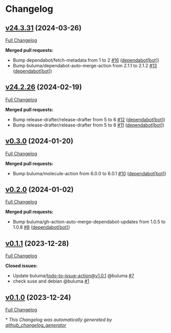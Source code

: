 # Changelog

## [v24.3.31](https://github.com/buluma/ansible-role-bamboo/tree/v24.3.31) (2024-03-26)

[Full Changelog](https://github.com/buluma/ansible-role-bamboo/compare/v24.2.26...v24.3.31)

**Merged pull requests:**

- Bump dependabot/fetch-metadata from 1 to 2 [\#16](https://github.com/buluma/ansible-role-bamboo/pull/16) ([dependabot[bot]](https://github.com/apps/dependabot))
- Bump buluma/dependabot-auto-merge-action from 2.1.1 to 2.1.2 [\#13](https://github.com/buluma/ansible-role-bamboo/pull/13) ([dependabot[bot]](https://github.com/apps/dependabot))

## [v24.2.26](https://github.com/buluma/ansible-role-bamboo/tree/v24.2.26) (2024-02-19)

[Full Changelog](https://github.com/buluma/ansible-role-bamboo/compare/v0.3.0...v24.2.26)

**Merged pull requests:**

- Bump release-drafter/release-drafter from 5 to 6 [\#12](https://github.com/buluma/ansible-role-bamboo/pull/12) ([dependabot[bot]](https://github.com/apps/dependabot))
- Bump release-drafter/release-drafter from 5 to 6 [\#11](https://github.com/buluma/ansible-role-bamboo/pull/11) ([dependabot[bot]](https://github.com/apps/dependabot))

## [v0.3.0](https://github.com/buluma/ansible-role-bamboo/tree/v0.3.0) (2024-01-20)

[Full Changelog](https://github.com/buluma/ansible-role-bamboo/compare/v0.2.0...v0.3.0)

**Merged pull requests:**

- Bump buluma/molecule-action from 6.0.0 to 6.0.1 [\#10](https://github.com/buluma/ansible-role-bamboo/pull/10) ([dependabot[bot]](https://github.com/apps/dependabot))

## [v0.2.0](https://github.com/buluma/ansible-role-bamboo/tree/v0.2.0) (2024-01-02)

[Full Changelog](https://github.com/buluma/ansible-role-bamboo/compare/v0.1.1...v0.2.0)

**Merged pull requests:**

- Bump buluma/gh-action-auto-merge-dependabot-updates from 1.0.5 to 1.0.8 [\#8](https://github.com/buluma/ansible-role-bamboo/pull/8) ([dependabot[bot]](https://github.com/apps/dependabot))

## [v0.1.1](https://github.com/buluma/ansible-role-bamboo/tree/v0.1.1) (2023-12-28)

[Full Changelog](https://github.com/buluma/ansible-role-bamboo/compare/v0.1.0...v0.1.1)

**Closed issues:**

- Update buluma/todo-to-issue-action@v1.0.1 @buluma [\#7](https://github.com/buluma/ansible-role-bamboo/issues/7)
- check suse and debian @buluma [\#1](https://github.com/buluma/ansible-role-bamboo/issues/1)

## [v0.1.0](https://github.com/buluma/ansible-role-bamboo/tree/v0.1.0) (2023-12-24)

[Full Changelog](https://github.com/buluma/ansible-role-bamboo/compare/70c0d216be007448dbf95044adbfbe92f81a62f0...v0.1.0)



\* *This Changelog was automatically generated by [github_changelog_generator](https://github.com/github-changelog-generator/github-changelog-generator)*
